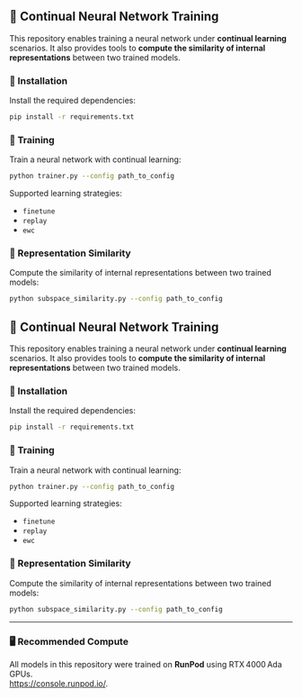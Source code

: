 ## 🌱 Continual Neural Network Training

This repository enables training a neural network under **continual learning** scenarios. It also provides tools to **compute the similarity of internal representations** between two trained models.

### 🚀 Installation

Install the required dependencies:

```bash
pip install -r requirements.txt
```

### 🧠 Training

Train a neural network with continual learning:

```bash
python trainer.py --config path_to_config
```

Supported learning strategies:

- `finetune`
- `replay`
- `ewc`

### 📐 Representation Similarity

Compute the similarity of internal representations between two trained models:

```bash
python subspace_similarity.py --config path_to_config
```
## 🌱 Continual Neural Network Training

This repository enables training a neural network under **continual learning** scenarios. It also provides tools to **compute the similarity of internal representations** between two trained models.

### 🚀 Installation

Install the required dependencies:

```bash
pip install -r requirements.txt
```

### 🧠 Training

Train a neural network with continual learning:

```bash
python trainer.py --config path_to_config
```

Supported learning strategies:

- `finetune`
- `replay`
- `ewc`

### 📐 Representation Similarity

Compute the similarity of internal representations between two trained models:

```bash
python subspace_similarity.py --config path_to_config
```

---

### 🖥️ Recommended Compute

All models in this repository were trained on **RunPod** using RTX 4000 Ada GPUs.  
<https://console.runpod.io/>.
